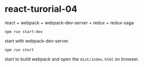 # react-turorial-04

react + webpack + webpack-dev-server + redux + redux-saga

`npm run start:dev` 

start with webpack-dev-server.

`npm run start`

start to build webpack and open the `dist/index.html` on browser.


